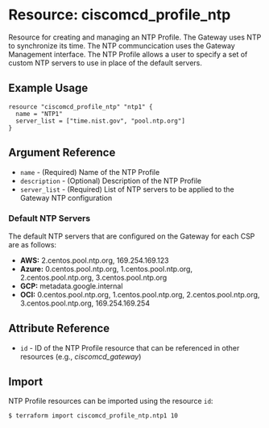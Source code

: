 # Resource: ciscomcd_profile_ntp
Resource for creating and managing an NTP Profile. The Gateway uses NTP to synchronize its time. The NTP communcication uses the Gateway Management interface.  The NTP Profile allows a user to specify a set of custom NTP servers to use in place of the default servers.

## Example Usage
```hcl
resource "ciscomcd_profile_ntp" "ntp1" {
  name = "NTP1"
  server_list = ["time.nist.gov", "pool.ntp.org"]
}
```

## Argument Reference
* `name` - (Required) Name of the NTP Profile
* `description` - (Optional) Description of the NTP Profile
* `server_list` - (Required) List of NTP servers to be applied to the Gateway NTP configuration

### Default NTP Servers
The default NTP servers that are configured on the Gateway for each CSP are as follows:

* **AWS:**  2.centos.pool.ntp.org, 169.254.169.123
* **Azure:** 0.centos.pool.ntp.org, 1.centos.pool.ntp.org, 2.centos.pool.ntp.org, 3.centos.pool.ntp.org
* **GCP:** metadata.google.internal
* **OCI:** 0.centos.pool.ntp.org, 1.centos.pool.ntp.org, 2.centos.pool.ntp.org, 3.centos.pool.ntp.org, 169.254.169.254

## Attribute Reference
* `id` - ID of the NTP Profile resource that can be referenced in other resources (e.g., *ciscomcd_gateway*)

## Import
NTP Profile resources can be imported using the resource `id`:

```hcl
$ terraform import ciscomcd_profile_ntp.ntp1 10
```
